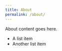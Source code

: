 ```yaml
---
title: About
permalink: /about/
---
```


About content goes here.

* A list item
* Another list item
